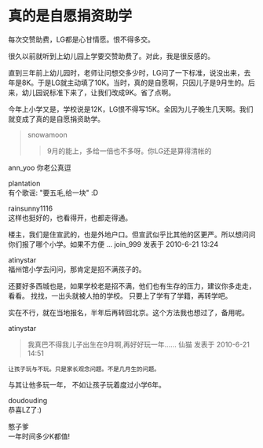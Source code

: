 # 真的是自愿捐资助学

每次交赞助费，LG都是心甘情愿。恨不得多交。

很久以前就听到上幼儿园上学要交赞助费了。对此，我是很反感的。

直到三年前上幼儿园时，老师让问想交多少时，LG问了一下标准，说没出来，去年是8K。于是LG就主动填了10K。当时，真的是自愿啊，只因儿子是9月生的。后来，幼儿园说标准下来了，让我们改成9K。省了点啊。

今年上小学又是，学校说是12K，LG恨不得写15K。全因为儿子晚生几天啊。我们就变成了真的是自愿捐资助学。


> snowamoon  
>> 9月的能上，多给一倍也不多呀。你LG还是算得清帐的


ann_yoo
你老公真逗


plantation  
有个歌谣: "要五毛,给一块" :D


rainsunny1116  
这样也挺好的，也看得开，也都走得通。


楼主，我们是住宣武的，也是外地户口。但宣武似乎比其他的区更严。所以想问问你们报了哪个小学。如果不方便 ...
join_999 发表于 2010-6-21 13:24

atinystar  
福州馆小学去问问，那肯定是招不满孩子的。

还要好多西城也是，如果学校老是招不满，他们也有生存的压力，建议你多走走，看看。
找找，一出头就被人拍的学校。
只要上了学有了学籍，再转学吧。

实在不行，就在当地报名，半年后再转回北京。这个方法我也想过了，备用呢。




atinystar  
>我真巴不得我儿子出生在9月啊,再好好玩一年......
>仙猫 发表于 2010-6-21 14:51



    让孩子玩与不玩。只是家长观念问题。不是几月生的问题。

与其让他多玩一年，
不如让孩子玩着度过小学6年。


doudouding  
恭喜LZ了:)


憨子爹    
一年时间多少K都值!



